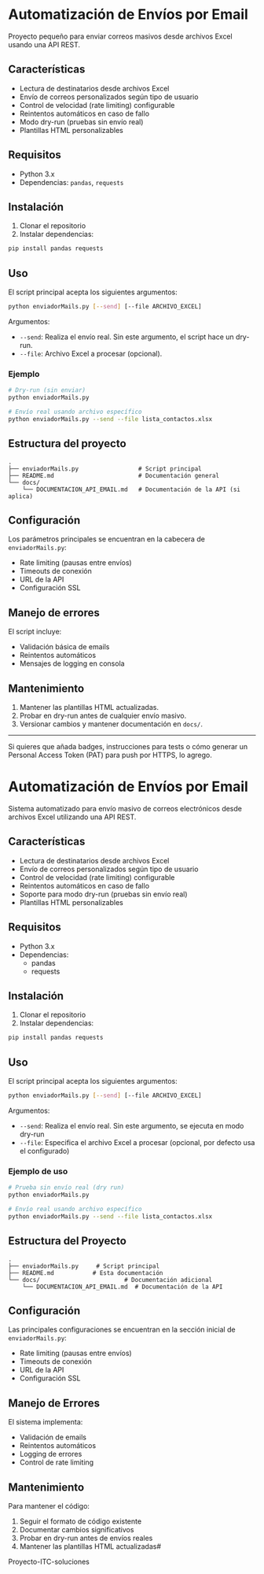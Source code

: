 # Automatización de Envíos por Email

Proyecto pequeño para enviar correos masivos desde archivos Excel usando una API REST.

## Características

- Lectura de destinatarios desde archivos Excel
- Envío de correos personalizados según tipo de usuario
- Control de velocidad (rate limiting) configurable
- Reintentos automáticos en caso de fallo
- Modo dry-run (pruebas sin envío real)
- Plantillas HTML personalizables

## Requisitos

- Python 3.x
- Dependencias: `pandas`, `requests`

## Instalación

1. Clonar el repositorio
2. Instalar dependencias:

```bash
pip install pandas requests
```

## Uso

El script principal acepta los siguientes argumentos:

```bash
python enviadorMails.py [--send] [--file ARCHIVO_EXCEL]
```

Argumentos:

- `--send`: Realiza el envío real. Sin este argumento, el script hace un dry-run.
- `--file`: Archivo Excel a procesar (opcional).

### Ejemplo

```bash
# Dry-run (sin enviar)
python enviadorMails.py

# Envío real usando archivo específico
python enviadorMails.py --send --file lista_contactos.xlsx
```

## Estructura del proyecto

```
.
├── enviadorMails.py                 # Script principal
├── README.md                        # Documentación general
└── docs/
    └── DOCUMENTACION_API_EMAIL.md   # Documentación de la API (si aplica)
```

## Configuración

Los parámetros principales se encuentran en la cabecera de `enviadorMails.py`:

- Rate limiting (pausas entre envíos)
- Timeouts de conexión
- URL de la API
- Configuración SSL

## Manejo de errores

El script incluye:

- Validación básica de emails
- Reintentos automáticos
- Mensajes de logging en consola

## Mantenimiento

1. Mantener las plantillas HTML actualizadas.
2. Probar en dry-run antes de cualquier envío masivo.
3. Versionar cambios y mantener documentación en `docs/`.

---

Si quieres que añada badges, instrucciones para tests o cómo generar un Personal Access Token (PAT) para push por HTTPS, lo agrego.
# Automatización de Envíos por Email

Sistema automatizado para envío masivo de correos electrónicos desde archivos Excel utilizando una API REST.

## Características

- Lectura de destinatarios desde archivos Excel
- Envío de correos personalizados según tipo de usuario
- Control de velocidad (rate limiting) configurable
- Reintentos automáticos en caso de fallo
- Soporte para modo dry-run (pruebas sin envío real)
- Plantillas HTML personalizables

## Requisitos

- Python 3.x
- Dependencias:
  - pandas
  - requests

## Instalación

1. Clonar el repositorio
2. Instalar dependencias:
```bash
pip install pandas requests
```

## Uso

El script principal acepta los siguientes argumentos:

```bash
python enviadorMails.py [--send] [--file ARCHIVO_EXCEL]
```

Argumentos:
- `--send`: Realiza el envío real. Sin este argumento, se ejecuta en modo dry-run
- `--file`: Especifica el archivo Excel a procesar (opcional, por defecto usa el configurado)

### Ejemplo de uso

```bash
# Prueba sin envío real (dry run)
python enviadorMails.py

# Envío real usando archivo específico
python enviadorMails.py --send --file lista_contactos.xlsx
```

## Estructura del Proyecto

```
.
├── enviadorMails.py     # Script principal
├── README.md           # Esta documentación
└── docs/                        # Documentación adicional
    └── DOCUMENTACION_API_EMAIL.md  # Documentación de la API
```

## Configuración

Las principales configuraciones se encuentran en la sección inicial de `enviadorMails.py`:

- Rate limiting (pausas entre envíos)
- Timeouts de conexión
- URL de la API
- Configuración SSL

## Manejo de Errores

El sistema implementa:
- Validación de emails
- Reintentos automáticos
- Logging de errores
- Control de rate limiting

## Mantenimiento

Para mantener el código:
1. Seguir el formato de código existente
2. Documentar cambios significativos
3. Probar en dry-run antes de envíos reales
4. Mantener las plantillas HTML actualizadas#

Proyecto-ITC-soluciones


